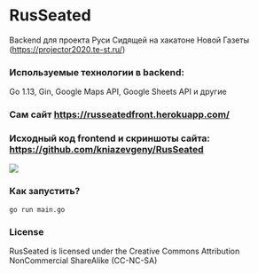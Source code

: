 # RusSeated
Backend для проекта Руси Сидящей на хакатоне Новой Газеты (https://projector2020.te-st.ru/)

### Используемые технологии в backend:
Go 1.13, Gin, Google Maps API, Google Sheets API и другие

### Сам сайт https://russeatedfront.herokuapp.com/
### Исходный код frontend и скриншоты сайта: https://github.com/kniazevgeny/RusSeated

![](https://github.com/semyon-dev/RusSeated/blob/master/img.png) 

### Как запустить?
`go run main.go`

### License
RusSeated is licensed under the Creative Commons Attribution NonCommercial ShareAlike (CC-NC-SA)

